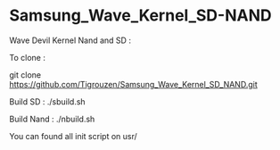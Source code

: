 Samsung_Wave_Kernel_SD-NAND
===========================

Wave Devil Kernel Nand and SD :

To clone :

git clone https://github.com/Tigrouzen/Samsung_Wave_Kernel_SD_NAND.git 

Build SD :
./sbuild.sh

Build Nand :
./nbuild.sh

You can found all init script on usr/
